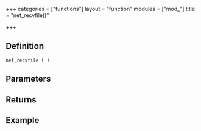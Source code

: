+++
categories = ["functions"]
layout = "function"
modules = ["mod_"]
title = "net_recvfile()"

+++

## Definition

    net_recvfile ( )

## Parameters

## Returns

## Example
